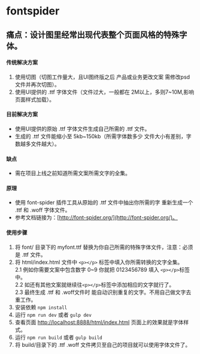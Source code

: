# fontspider
## 痛点：设计图里经常出现代表整个页面风格的特殊字体。
#### 传统解决方案
1. 使用切图（切图工作量大，且UI图终版之后 产品或业务更改文案 需修改psd文件并再次切图）。
2. 使用UI提供的 .ttf 字体文件（文件过大，一般都在 2M以上，多则7~10M,影响页面样式加载）。

#### 目前解决方案
* 使用UI提供的原始 .ttf 字体文件生成自己所需的 .ttf 文件。
* 生成的 .ttf 文件能缩小至 5kb~150kb（所需字体数多少 文件大小有差别，字数越多文件越大）。

#### 缺点
* 需在项目上线之前知道所需文案所需文字的全集。

#### 原理
* 使用 font-spider 插件工具从原始的 .ttf 文件中抽出你所需的字 重新生成一个 .ttf 和 .woff 字体文件。
* 参考文档链接为：[http://font-spider.org/](http://font-spider.org/)。

#### 使用步骤
1. 将 font/ 目录下的 myfont.ttf 替换为你自己所需的特殊字体文件，注意：必须是 .ttf 文件。
2. 将 html/index.html 文件中 ``` <p></p> ``` 标签中填入你所需转换的文字全集。  
  2.1 例如你需要文案中包含数字 0~9 你就把 0123456789 填入 ``` <p></p> ```标签中。  
  2.2 如还有其他文案就继续往```<p></p>```标签中添加相应的文字就行了。  
  2.3 最终生成 .ttf 和 .woff文件时 能自动识别重复的文字。不用自己做文字去重工作。
3. 安装依赖 ``` npm install ```
4. 运行 ``` npm run dev ``` 或者 ``` gulp dev ```
5. 查看页面 [http://localhost:8888/html/index.html](http://localhost:8888/html/index.html) 页面上的效果就是字体样式。
6. 运行 ``` npm run build ``` 或者 ``` gulp build ```
7. 将 build/目录下的 .ttf .woff 文件拷贝至自己的项目就可以使用字体文件了。
